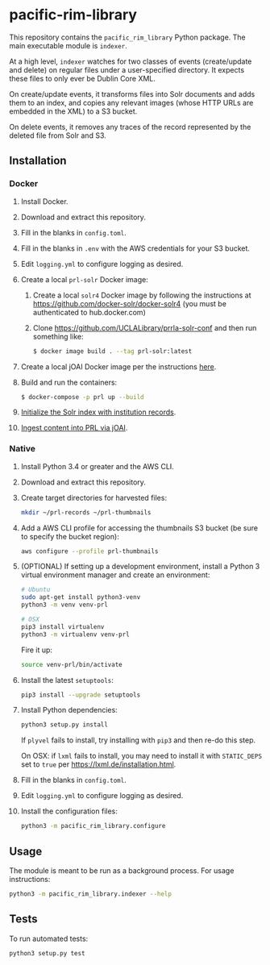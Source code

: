 # pacific-rim-library

This repository contains the `pacific_rim_library` Python package. The main executable module is `indexer`.

At a high level, `indexer` watches for two classes of events (create/update and delete) on regular files under a user-specified directory. It expects these files to only ever be Dublin Core XML. 

On create/update events, it transforms files into Solr documents and adds them to an index, and copies any relevant images (whose HTTP URLs are embedded in the XML) to a S3 bucket.

On delete events, it removes any traces of the record represented by the deleted file from Solr and S3.

## Installation

### Docker

1. Install Docker.
1. Download and extract this repository.
1. Fill in the blanks in `config.toml`.
1. Fill in the blanks in `.env` with the AWS credentials for your S3 bucket.
1. Edit `logging.yml` to configure logging as desired.
1. Create a local `prl-solr` Docker image:

    1. Create a local `solr4` Docker image by following the instructions at https://github.com/docker-solr/docker-solr4 (you must be authenticated to hub.docker.com)
    1. Clone https://github.com/UCLALibrary/prrla-solr-conf and then run something like:

        ```bash
        $ docker image build . --tag prl-solr:latest
        ```

1. Create a local jOAI Docker image per the instructions [here](https://github.com/NCAR/joai-project/blob/25c00ccc7d63c2c3a3c673a321be6a21bc474b78/web/docs/DOCKER_BUILD.md).
1. Build and run the containers:

    ```bash
    $ docker-compose -p prl up --build
    ```

1. [Initialize the Solr index with institution records](https://docs.library.ucla.edu/pages/viewpage.action?pageId=161622923).
1. [Ingest content into PRL via jOAI](https://docs.library.ucla.edu/display/dlp/PRL+content+ingest).

### Native

1. Install Python 3.4 or greater and the AWS CLI.
2. Download and extract this repository.
3. Create target directories for harvested files:

    ```bash
    mkdir ~/prl-records ~/prl-thumbnails
    ```

4. Add a AWS CLI profile for accessing the thumbnails S3 bucket (be sure to specify the bucket region):

    ```bash
    aws configure --profile prl-thumbnails
    ```

5. (OPTIONAL) If setting up a development environment, install a Python 3 virtual environment manager and create an environment:

    ```bash
    # Ubuntu
    sudo apt-get install python3-venv
    python3 -m venv venv-prl
    ```

    ```bash
    # OSX
    pip3 install virtualenv
    python3 -m virtualenv venv-prl
    ```

    Fire it up:
    ```bash
    source venv-prl/bin/activate
    ```

6. Install the latest `setuptools`:

    ```bash
    pip3 install --upgrade setuptools
    ```

7. Install Python dependencies:

    ```bash
    python3 setup.py install
    ```
    If `plyvel` fails to install, try installing with `pip3` and then re-do this step.

    On OSX: if `lxml` fails to install, you may need to install it with `STATIC_DEPS` set to `true` per https://lxml.de/installation.html.

8. Fill in the blanks in `config.toml`.

9. Edit `logging.yml` to configure logging as desired.

10. Install the configuration files:

    ```bash
    python3 -m pacific_rim_library.configure
    ```

## Usage

The module is meant to be run as a background process. For usage instructions:

```bash
python3 -m pacific_rim_library.indexer --help
```

## Tests

To run automated tests:

```bash
python3 setup.py test
```
